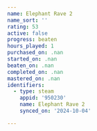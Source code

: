 ```yaml
---
name: Elephant Rave 2
name_sort: ''
rating: 53
active: false
progress: beaten
hours_played: 1
purchased_on: .nan
started_on: .nan
beaten_on: .nan
completed_on: .nan
mastered_on: .nan
identifiers:
  - type: steam
    appid: '950230'
    name: Elephant Rave 2
    synced_on: '2024-10-04'

---
```

